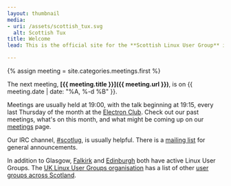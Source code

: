 ```yaml
---
layout: thumbnail
media:
- uri: /assets/scottish_tux.svg
  alt: Scottish Tux
title: Welcome
lead: This is the official site for the **Scottish Linux User Group** in Glasgow.

---
```


{% assign meeting = site.categories.meetings.first %}

The next meeting, **[{{ meeting.title }}]({{ meeting.url }})**, is on {{ meeting.date | date: "%A, %-d %B" }}.

Meetings are usually held at 19:00, with the talk beginning at 19:15, every last Thursday of the month at the [Electron Club][].  Check out our past meetings, what's on this month, and what might be coming up on our [meetings](/meetings) page.

Our IRC channel, [#scotlug][], is usually helpful.  There is a [mailing list][] for general announcements.

In addition to Glasgow, [Falkirk][] and [Edinburgh][] both have active Linux User Groups.  The [UK Linux User Groups organisation][] has a list of other [user groups across Scotland][].

[Electron Club]: http://www.electronclub.org/doku.php?id=welcome#where_to_find_us
[#scotlug]: https://web.libera.chat/#scotlug
[mailing list]: http://mailman.lug.org.uk/mailman/listinfo/scottish
[Falkirk]: https://plus.google.com/115476628113417487323
[Edinburgh]: http://www.edlug.org.uk/
[UK Linux User Groups organisation]: https://lug.org.uk/
[user groups across Scotland]: https://lug.org.uk/lugs/Scotland
[Registration and more information is available here]: https://2015.spaceappschallenge.org/location/glasgow/
